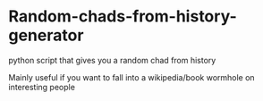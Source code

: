 # Random-chads-from-history-generator
python script that gives you a random chad from history

Mainly useful if you want to fall into a wikipedia/book wormhole on interesting people
